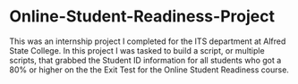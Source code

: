 # Online-Student-Readiness-Project
This was an internship project I completed for the ITS department at Alfred State College. In this project I was tasked to build a script, or multiple scripts, that grabbed the Student ID information for all students who got a 80% or higher on the the Exit Test for the Online Student Readiness course.
